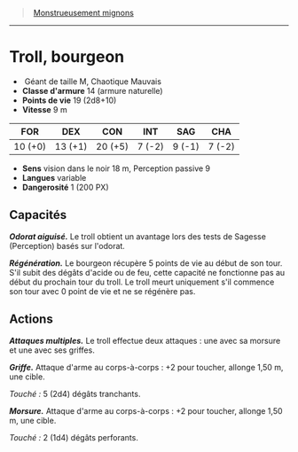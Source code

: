 ﻿> [Monstrueusement mignons](baby_bestiary.md)

---

# Troll, bourgeon

-  Géant de taille M, Chaotique Mauvais
- **Classe d'armure** 14 (armure naturelle)
- **Points de vie** 19 (2d8+10)
- **Vitesse** 9 m

|FOR|DEX|CON|INT|SAG|CHA|
|---|---|---|---|---|---|
|10 (+0)|13 (+1)|20 (+5)|7 (-2)|9 (-1)|7 (-2)|

- **Sens** vision dans le noir 18 m, Perception passive 9
- **Langues** variable
- **Dangerosité** 1 (200 PX)

## Capacités

**_Odorat aiguisé._** Le troll obtient un avantage lors des tests de Sagesse (Perception) basés sur l'odorat.

**_Régénération._** Le bourgeon récupère 5 points de vie au début de son tour. S'il subit des dégâts d'acide ou de feu, cette capacité ne fonctionne pas au début du prochain tour du troll. Le troll meurt uniquement s'il commence son tour avec 0 point de vie et ne se régénère pas.

## Actions

**_Attaques multiples._** Le troll effectue deux attaques : une avec sa morsure et une avec ses griffes.

**_Griffe._** Attaque d'arme au corps-à-corps : +2 pour toucher, allonge 1,50 m, une cible.

_Touché :_ 5 (2d4) dégâts tranchants.

**_Morsure._** Attaque d'arme au corps-à-corps : +2 pour toucher, allonge 1,50 m, une cible.

_Touché :_ 2 (1d4) dégâts perforants.

